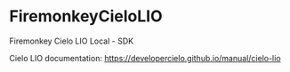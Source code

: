 # FiremonkeyCieloLIO
Firemonkey Cielo LIO Local - SDK

Cielo LIO documentation: https://developercielo.github.io/manual/cielo-lio
